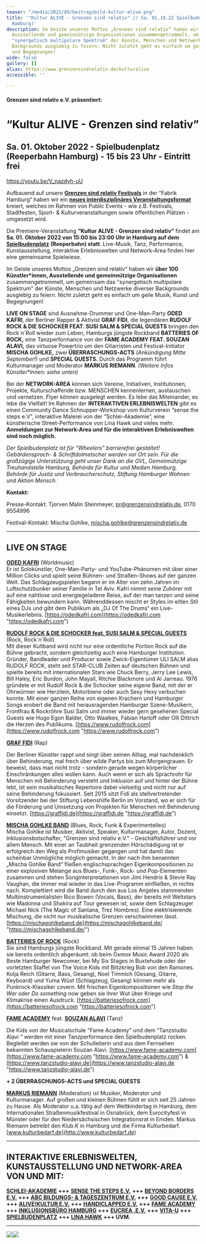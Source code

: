 ```yaml
---
teaser: "/media/2022/09/beitragsbild-kultur-alive.png"
title: '"Kultur ALIVE - Grenzen sind relativ" // Sa. 01.10.22 Spielbudenplatz (Reeperbahn
  Hamburg)'
description: Im Geiste unseres Mottos „Grenzen sind relativ“ haben wir über 100 Künstler*innen,
  Ausstellende und gemeinnützige Organisationen zusammengetrommelt, um gemeinsam das
  "synergetisch multipolare Spektrum" der Künste, Menschen und Netzwerke diverser
  Backgrounds ausgiebig zu feiern. Nicht zuletzt geht es einfach um geile Musik, Kunst
  und Begegnungen!
wide: false
gallery: []
alias: https://www.grenzensindrelativ.de/kulturalive
accessible: ''

---
```

#### **Grenzen sind relativ e.V. präsentiert:**

# **“Kultur ALIVE - Grenzen sind relativ”**

## **Sa. 01. Oktober 2022 - Spielbudenplatz (Reeperbahn Hamburg) - 15 bis 23 Uhr - Eintritt frei**

https://youtu.be/V_nazdyh-uU

Aufbauend auf unsere [**Grenzen sind relativ Festivals**](https://www.grenzensindrelativ.de/aktivitaeten/projekte-und-veranstaltungen/veranstaltungsformate-fuer-dein-event/review-grenzen-sind-relativ-festivals-2017-2019) in der “Fabrik Hamburg” haben wir ein [**neues interdisziplinäres Veranstaltungsformat**](https://www.grenzensindrelativ.de/aktivitaeten/projekte-und-veranstaltungen/veranstaltungsformate-fuer-dein-event/support-inklusion) kreiert, welches im Rahmen von Public Events - wie z.B. Festivals, Stadtfesten, Sport- & Kulturveranstaltungen sowie öffentlichen Plätzen - umgesetzt wird.

Die Premiere-Veranstaltung **“Kultur ALIVE - Grenzen sind relativ”** findet am **Sa. 01. Oktober 2022 von 15:00 bis 23:00 Uhr in Hamburg auf dem** [**Spielbudenplatz**](https://spielbudenplatz.eu/) **(Reeperbahn) statt**. Live-Musik, Tanz, Performance, Kunstausstellung, interaktive Erlebniswelten und Network-Area finden hier eine gemeinsame Spielwiese.

Im Geiste unseres Mottos „Grenzen sind relativ“ haben wir **über 100 Künstler*innen, Ausstellende und gemeinnützige Organisationen** zusammengetrommelt, um gemeinsam das "synergetisch multipolare Spektrum" der Künste, Menschen und Netzwerke diverser Backgrounds ausgiebig zu feiern. Nicht zuletzt geht es einfach um geile Musik, Kunst und Begegnungen!

**LIVE ON STAGE** sind Ausnahme-Drummer und One-Man-Party **ODED KAFRI**, der Berliner Rapper & Aktivist **GRAF FIDI**, die legendären **RUDOLF ROCK & DIE SCHOCKER FEAT. SUSI SALM & SPECIAL GUESTS** bringen den Rock´n´Roll wieder zum Leben, Hamburgs jüngste Rockband **BATTERIES OF ROCK,** eine Tanzperformance von der **FAME ACADEMY FEAT. SOUZAN ALAVI,** das virtuose Powertrio um den Gitarristen und Festival-Initiator **MISCHA GOHLKE,** zwei **ÜBERRASCHUNGS-ACTS** _(Ankündigung Mitte September!)_ und **SPECIAL GUESTS.** Durch das Programm führt Kulturmanager und Moderator **MARKUS RIEMANN**. _(Weitere Infos Künstler*innen: siehe unten)_

Bei der **NETWORK-AREA** können sich Vereine, Initiativen, Institutionen, Projekte, Kulturschaffende bzw. MENSCHEN kennenlernen, austauschen und vernetzen. Flyer können ausgelegt werden. Es lebe das Miteinander, es lebe die Vielfalt! Im Rahmen der **INTERAKTIVEN ERLEBNISWELTEN** gibt es einen Community Dance Schnupper-Workshop vom Kulturverein “sense the steps e.V", interaktive Malerei von der “Schlei-Akademie”, eine künstlerische Street-Performance von Lina Hawk und vieles mehr. **Anmeldungen zur Network-Area und für die interaktiven Erlebniswelten sind noch möglich.**

_Der Spielbudenplatz ist für “Wheelers” barrierefrei gestaltet! Gebärdensprach- & Schriftdolmetscher werden vor Ort sein. Für die großzügige Unterstützung geht unser Dank an die GVL, Gemeinnützige Treuhandstelle Hamburg, Behörde für Kultur und Medien Hamburg, Behörde für Justiz und Verbraucherschutz, Stiftung Hamburger Wohnen und Aktion Mensch._

**Kontakt:**

Presse-Kontakt: Tjorven Malin Steinmeyer, [pr@grenzensindrelativ.de](mailto:pr@grenzensindrelativ.de), 0170 9554996

Festival-Kontakt: Mischa Gohlke, [mischa.gohlke@grenzensindrelativ.de](mailto:mischa.gohlke@grenzensindrelativ.de)

***

## **LIVE ON STAGE**

[**ODED KAFRI**](https://odedkafri.com/ueber/) (Worldmusic)  
Er ist Solokünstler, One-Man-Party- und YouTube-Phänomen mit über einer Million Clicks und spielt seine Bühnen- und Straßen-Shows auf der ganzen Welt. Das Schlagzeugspielen begann er im Alter von zehn Jahren im Luftschutzbunker seiner Familie in Tel Aviv. Kafri nimmt seine Zuhörer mit auf eine nahtlose und energiegeladene Reise, auf der man tanzen und seine Fähigkeiten bewundern kann. Währenddessen mischt er Styles im eitlen Stil eines DJs und gibt dem Publikum als „DJ Of The Drums“ ein Live-Musikerlebnis. [https://odedkafri.com](https://odedkafri.com "https://odedkafri.com")

[**RUDOLF ROCK & DIE SCHOCKER feat. SUSI SALM & SPECIAL GUESTS**](https://www.rudolfrock.com/) (Rock, Rock´n´Roll)  
Mit dieser Kultband wird nicht nur eine ordentliche Portion Rock auf die Bühne gebracht, sondern gleichzeitig auch eine Hamburger Institution. Gründer, Bandleader und Producer sowie Zwick-Eigentümer ULI SALM alias RUDOLF ROCK, steht seit STAR-CLUB Zeiten auf deutschen Bühnen und spielte bereits mit internationalen Stars wie Chuck Berry, Jerry Lee Lewis, Bill Haley, Eric Burdon, John Mayall, Ritchie Blackmore und Al Jarreau. 1976 gründete er mit Rudolf Rock & die Schocker seine eigene Band, mit der er Ohrwürmer wie Herzilein, Motorbiene oder auch Sexy Hexy verbuchen konnte. Mit einer ganzen Reihe von eigenen Krachern und Hamburger Songs erobert die Band mit herausragenden Hamburger Szene-Musikern, Frontfrau & Rockröhre Susi Salm und immer wieder gern gesehenen Special Guests wie Hugo Egon Balder, Otto Waalkes, Fabian Harloff oder Olli Dittrich die Herzen des Publikums. [https://www.rudolfrock.com](https://www.rudolfrock.com "https://www.rudolfrock.com")

[**GRAF FIDI**](https://graffidi.de/) (Rap)

Der Berliner Künstler rappt und singt über seinen Alltag, mal nachdenklich über Behinderung, mal frech über wilde Partys bis zum Morgengrauen. Er beweist, dass man nicht trotz - sondern gerade wegen körperlicher Einschränkungen alles wollen kann. Auch wenn er sich als Sprachrohr für Menschen mit Behinderung versteht und Inklusion auf und hinter der Bühne lebt, ist sein musikalisches Repertoire dabei vielseitig und nicht nur auf seine Behinderung fokussiert. Seit 2015 sitzt Fidi als stellvertretender Vorsitzender bei der Stiftung Lebenshilfe Berlin im Vorstand, wo er sich für die Förderung und Umsetzung von Projekten für Menschen mit Behinderung einsetzt. [https://graffidi.de](https://graffidi.de "https://graffidi.de")

[**MISCHA GOHLKE BAND**](https://mischagohlkeband.de/) (Blues, Rock, Funk & Experimentelles)  
Mischa Gohlke ist Musiker, Aktivist, Speaker, Kulturmanager, Autor, Dozent, Inklusionsbotschafter, “Grenzen sind relativ e.V.” - Geschäftsführer und vor allem Mensch. Mit einer an Taubheit grenzenden Hörschädigung ist er erfolgreich den Weg als Profimusiker gegangen und hat damit das scheinbar Unmögliche möglich gemacht. In der nach ihm benannten „Mischa Gohlke Band“ fließen englischsprachigen Eigenkompositionen zu einer explosiven Melange aus Blues-, Funk-, Rock- und Pop-Elementen zusammen und stehen Songinterpretationen von Jimi Hendrix & Stevie Ray Vaughan, die immer mal wieder in das Live-Programm einfließen, in nichts nach. Komplettiert wird die Band durch den aus Los Angeles stammenden Multiinstrumentalisten Rico Bowen (Vocals, Bass), der bereits mit Weltstars wie Madonna und Shakira auf Tour gewesen ist, sowie dem Schlagzeuger Michael Nick (The Magic of Santana, Trez Hombres). Eine elektrisierende Mischung, die nicht nur musikalische Grenzen verschwimmen lässt. [https://mischagohlkeband.de](https://mischagohlkeband.de/ "https://mischagohlkeband.de/")

[**BATTERIES OF ROCK**](https://batteriesofrock.com/) (Rock)  
Sie sind Hamburgs jüngste Rockband. Mit gerade einmal 15 Jahren haben sie bereits ordentlich abgeräumt: ob beim Oxmox Music Award 2020 als Beste Hamburger Newcomer, bei My Six Stages in Buxtehude oder der vorletzten Staffel von The Voice Kids mit Blitzkrieg Bob von den Ramones. Kolja Reich (Gitarre, Bass, Gesang), Noel Timmich (Gesang, Gitarre, Keyboard) und Yuma Wüst (Schlagzeug, Gesang) können mehr als Punkrock-Klassiker covern. Mit frischen Eigenkompositionen wie _Stop the War_ oder _Do something now_ geben sie ihrer Wut über Kriege und Klimakrise einen Ausdruck. [https://batteriesofrock.com](https://batteriesofrock.com "https://batteriesofrock.com")

[**FAME ACADEMY**](https://www.fame-academy.com/) feat. [**SOUZAN ALAVI**](https://www.souzan-alavi.de/) (Tanz)

Die Kids von der Musicalschule "Fame Academy" und dem “Tanzstudio Alavi “ werden mit einer Tanzperformance den Spielbudenplatz rocken. Begleitet werden sie von der Schulleiterin und aus dem Fernsehen bekannten Schauspielerin Souzan Alavi. [https://www.fame-academy.com](https://www.fame-academy.com "https://www.fame-academy.com") & [https://www.tanzstudio-alavi.de](https://www.tanzstudio-alavi.de "https://www.tanzstudio-alavi.de")

**+ 2 ÜBERRASCHUNGS-ACTS und SPECIAL GUESTS**

[**MARKUS RIEMANN**](http://www.kulturbedarf.de) (Moderation) ist Musiker, Moderator und Kulturmanager. Auf großen und kleinen Bühnen fühlt er sich seit 25 Jahren zu Hause. Als Moderator u.a. tätig auf dem Weltkindertag in Hamburg, dem Internationalen Straßenmusikfestival in Osnabrück, dem Eurocityfest in Münster oder für den Niedersächsischen Integrationsrat in Emden. Markus Riemann betreibt den Klub.K in Hamburg und die Firma Kulturbedarf. [www.kulturbedarf.de](http://www.kulturbedarf.de)

***

## **INTERAKTIVE ERLEBNISWELTEN, KUNSTAUSSTELLUNG UND NETWORK-AREA VON UND MIT:**

[**SCHLEI-AKADEMIE**](https://www.schlei-akademie.de/) **+++** [**SENSE THE STEPS E.V.**](https://www.sense-the-steps.org/) **+++** [**BEYOND BORDERS E.V.**](http://beyond-borders-ev.de/de/) **+++** [**ABC BILDUNGS- & TAGESZENTRUM E.V.**](https://www.abc-huell.de/) **+++** [**GOOD CAUSE E.V.**](https://goodcause-ev.org/) **+++** [**ALIVE!KULTUR E.V.**](https://www.alivekultur.de/) **+++** [**HANDICLAPPED E.V.**](https://handiclapped-berlin.de/) **+++** [**FAME ACADEMY**](https://www.fame-academy.com/) **+++** [**INKLUSIONSBÜRO HAMBURG**](https://www.hamburg.de/skbm/4477488/inklusionsbuero/) **+++** [**EUCREA .E.V.**](https://www.eucrea.de/) **+++** [**VITA-U**](https://vita-u.de/?lang=de) **+++** [**SPIELBUDENPLATZ**](https://spielbudenplatz.eu/) **+++** [**LINA HAWK**](https://linahawk.com/site/) **+++ UVM.**

***

![](/media/2022/09/ermoglicht-durch2.png)![](/media/2022/09/in-kooperation-mit.png)